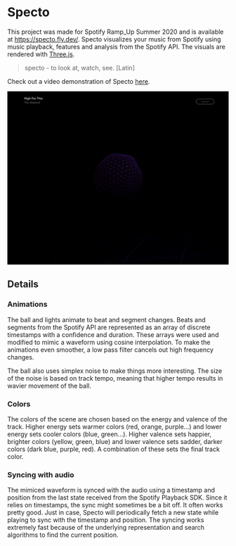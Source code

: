 # Specto
This project was made for Spotify Ramp_Up Summer 2020 and is available at https://specto.fly.dev/. Specto visualizes your music from Spotify using music playback, features and analysis from the Spotify API. The visuals are rendered with [Three.js](https://github.com/mrdoob/three.js/).

> specto - to look at, watch, see. [Latin]

Check out a video demonstration of Specto [here](https://youtu.be/Nyp8UdfXxfk).

<p align="center">
  <img src="specto.gif"/>
</p>

## Details
### Animations
The ball and lights animate to beat and segment changes. 
Beats and segments from the Spotify API are represented as an array of discrete timestamps with a confidence and duration. 
These arrays were used and modified to mimic a waveform using cosine interpolation. 
To make the animations even smoother, a low pass filter cancels out high frequency changes. 

The ball also uses simplex noise to make things more interesting. The size of the noise is based on track tempo, meaning that higher tempo results in wavier movement of the ball.

### Colors
The colors of the scene are chosen based on the energy and valence of the track. 
Higher energy sets warmer colors (red, orange, purple...) and lower energy sets cooler colors (blue, green...). 
Higher valence sets happier, brighter colors (yellow, green, blue) and lower valence sets sadder, darker colors (dark blue, purple, red). 
A combination of these sets the final track color.

### Syncing with audio
The mimiced waveform is synced with the audio using a timestamp and position from the last state received from the Spotify Playback SDK.
Since it relies on timestamps, the sync might sometimes be a bit off. It often works pretty good. 
Just in case, Specto will periodically fetch a new state while playing to sync with the timestamp and position.
The syncing works extremely fast because of the underlying representation and search algorithms to find the current position.
